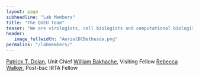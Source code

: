 ```yaml
---
layout: page
subheadline: "Lab Members"
title: "The QVEU Team"
teaser: "We are virologists, cell biologists and computational biologists interested in the evolution and emergence of RNA viruses."
header:
   image_fullwidth: "AerialDCBethesda.png"
permalink: "/labmembers/"
---
```

[Patrick T. Dolan](ptd.md), Unit Chief
[William Bakhache](wb.md), Visiting Fellow
[Rebecca Walker](rw.md), Post-bac IRTA Fellow
